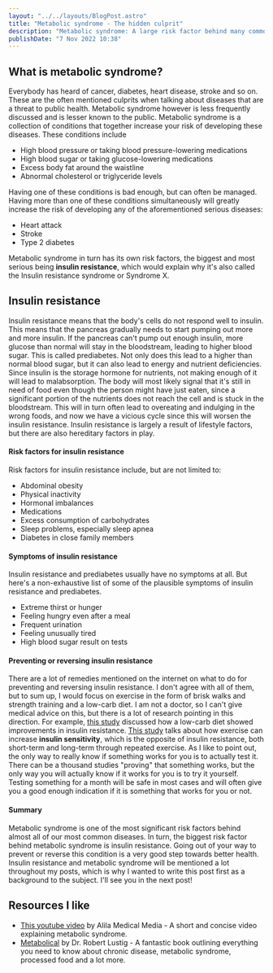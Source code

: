 ```yaml
---
layout: "../../layouts/BlogPost.astro"
title: "Metabolic syndrome - The hidden culprit"
description: "Metabolic syndrome: A large risk factor behind many common diseases"
publishDate: "7 Nov 2022 10:38"
---
```


## What is metabolic syndrome?

Everybody has heard of cancer, diabetes, heart disease, stroke and so on. These are the often mentioned culprits when talking about diseases that are a threat to public health. Metabolic syndrome however is less frequently discussed and is lesser known to the public. Metabolic syndrome is a collection of conditions that together increase your risk of developing these diseases. These conditions include

- High blood pressure or taking blood pressure-lowering medications
- High blood sugar or taking glucose-lowering medications
- Excess body fat around the waistline
- Abnormal cholesterol or triglyceride levels

Having one of these conditions is bad enough, but can often be managed. Having more than one of these conditions simultaneously will greatly increase the risk of developing any of the aforementioned serious diseases:

- Heart attack
- Stroke
- Type 2 diabetes

Metabolic syndrome in turn has its own risk factors, the biggest and most serious being **insulin resistance**, which would explain why it's also called the Insulin resistance syndrome or Syndrome X.

## Insulin resistance

Insulin resistance means that the body's cells do not respond well to insulin. This means that the pancreas gradually needs to start pumping out more and more insulin. If the pancreas can't pump out enough insulin, more glucose than normal will stay in the bloodstream, leading to higher blood sugar. This is called prediabetes. Not only does this lead to a higher than normal blood sugar, but it can also lead to energy and nutrient deficiencies. Since insulin is the storage hormone for nutrients, not making enough of it will lead to malabsorption. The body will most likely signal that it's still in need of food even though the person might have just eaten, since a significant portion of the nutrients does not reach the cell and is stuck in the bloodstream. This will in turn often lead to overeating and indulging in the wrong foods, and now we have a vicious cycle since this will worsen the insulin resistance. Insulin resistance is largely a result of lifestyle factors, but there are also hereditary factors in play.

#### Risk factors for insulin resistance

Risk factors for insulin resistance include, but are not limited to:

- Abdominal obesity
- Physical inactivity
- Hormonal imbalances
- Medications
- Excess consumption of carbohydrates
- Sleep problems, especially sleep apnea
- Diabetes in close family members

#### Symptoms of insulin resistance

Insulin resistance and prediabetes usually have no symptoms at all. But here's a non-exhaustive list of some of the plausible symptoms of insulin resistance and prediabetes.

- Extreme thirst or hunger
- Feeling hungry even after a meal
- Frequent urination
- Feeling unusually tired
- High blood sugar result on tests

#### Preventing or reversing insulin resistance

There are a lot of remedies mentioned on the internet on what to do for preventing and reversing insulin resistance. I don't agree with all of them, but to sum up, I would focus on exercise in the form of brisk walks and strength training and a low-carb diet. I am not a doctor, so I can't give medical advice on this, but there is a lot of research pointing in this direction. For example, [this study](https://pubmed.ncbi.nlm.nih.gov/34582545/) discussed how a low-carb diet showed improvements in insulin resistance. [This study](https://pubmed.ncbi.nlm.nih.gov/18171435/) talks about how exercise can increase **insulin sensitivity**, which is the opposite of insulin resistance, both short-term and long-term through repeated exercise. As I like to point out, the only way to really know if something works for you is to actually test it. There can be a thousand studies "proving" that something works, but the only way you will actually know if it works for you is to try it yourself. Testing something for a month will be safe in most cases and will often give you a good enough indication if it is something that works for you or not.

#### Summary

Metabolic syndrome is one of the most significant risk factors behind almost all of our most common diseases. In turn, the biggest risk factor behind metabolic syndrome is insulin resistance. Going out of your way to prevent or reverse this condition is a very good step towards better health. Insulin resistance and metabolic syndrome will be mentioned a lot throughout my posts, which is why I wanted to write this post first as a background to the subject. I'll see you in the next post!

## Resources I like

- [This youtube video](https://www.youtube.com/watch?v=BoT0Qv0BIZs) by Alila Medical Media - A short and concise video explaining metabolic syndrome.
- [Metabolical](https://www.amazon.com/Metabolical-Processed-Nutrition-Modern-Medicine/dp/0063027712) by Dr. Robert Lustig - A fantastic book outlining everything you need to know about chronic disease, metabolic syndrome, processed food and a lot more.
